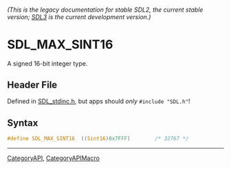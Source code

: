 ###### (This is the legacy documentation for stable SDL2, the current stable version; [SDL3](https://wiki.libsdl.org/SDL3/) is the current development version.)
# SDL_MAX_SINT16

A signed 16-bit integer type.

## Header File

Defined in [SDL_stdinc.h](https://github.com/libsdl-org/SDL/blob/SDL2/include/SDL_stdinc.h), but apps should _only_ `#include "SDL.h"`!

## Syntax

```c
#define SDL_MAX_SINT16  ((Sint16)0x7FFF)        /* 32767 */
```

----
[CategoryAPI](CategoryAPI), [CategoryAPIMacro](CategoryAPIMacro)

